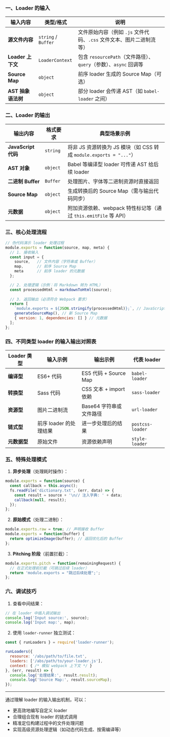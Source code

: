 ### 一、Loader 的输入
| 输入内容               | 类型/格式            | 说明                                                                 |
|------------------------|----------------------|----------------------------------------------------------------------|
| **源文件内容**          | `string` / `Buffer` | 文件原始内容（例如 `.js` 文件代码、`.css` 文件文本、图片二进制流等） |
| **Loader 上下文**       | `LoaderContext`      | 包含 `resourcePath`（文件路径）、`query`（参数）、`async` 回调等     |
| **Source Map**          | `object`             | 前序 loader 生成的 Source Map（可选）                               |
| **AST 抽象语法树**       | `object`             | 部分 loader 会传递 AST（如 `babel-loader` 之间）                    |

### 二、Loader 的输出
| 输出内容              | 格式要求     | 典型场景示例                                               |
| ----------------- | -------- | ---------------------------------------------------- |
| **JavaScript 代码** | `string` | 将非 JS 资源转换为 JS 模块（如 CSS 转成 `module.exports = "..."`） |
| **AST 对象**        | `object` | Babel 等编译型 loader 可传递 AST 给后续 loader                 |
| **二进制 Buffer**    | `Buffer` | 处理图片、字体等二进制资源时直接返回                                   |
| **Source Map**    | `object` | 生成转换后的 Source Map（需与输出代码同步）                          |
| **元数据**           | `object` | 附加资源依赖、webpack 特性标记等（通过 `this.emitFile` 等 API）       |

### 三、核心处理流程
```javascript
// 伪代码演示 loader 处理过程
module.exports = function(source, map, meta) {
  // 1. 接收输入
  const input = {
    source,   // 文件内容（字符串或 Buffer）
    map,      // 前序 Source Map
    meta      // 前序 loader 的元数据
  };

  // 2. 处理逻辑（示例：将 Markdown 转为 HTML）
  const processedHtml = markdownToHtml(source);
  
  // 3. 返回输出（必须符合 Webpack 要求）
  return [
    `module.exports = ${JSON.stringify(processedHtml)};`, // JavaScript 代码
    generateSourceMap(), // 新 Source Map
    { version: 1, dependencies: [] } // 元数据
  ];
};
```

### 四、不同类型 loader 的输入输出对照表
| Loader 类型       | 输入示例                    | 输出示例                          | 代表 loader          |
|--------------------|-----------------------------|-----------------------------------|----------------------|
| **编译型**         | ES6+ 代码                   | ES5 代码 + Source Map             | `babel-loader`       |
| **转换型**         | Sass 代码                   | CSS 文本 + import 依赖            | `sass-loader`        |
| **资源型**         | 图片二进制流                | Base64 字符串或文件路径           | `url-loader`         |
| **链式型**         | 前序 loader 的处理结果       | 进一步处理后的结果                | `postcss-loader`     |
| **元数据型**       | 原始文件                    | 资源依赖声明                      | `style-loader`       |

### 五、特殊处理模式
1. **异步处理**（处理耗时操作）：
```javascript
module.exports = function(source) {
  const callback = this.async();
  fs.readFile('dictionary.txt', (err, data) => {
    const result = source + '\n// 注入字典: ' + data;
    callback(null, result);
  });
};
```

2. **原始模式**（处理二进制）：
```javascript
module.exports.raw = true; // 声明接收 Buffer
module.exports = function(buffer) {
  return optimizeImage(buffer); // 返回优化后的 Buffer
};
```

3. **Pitching 阶段**（前置拦截）：
```javascript
module.exports.pitch = function(remainingRequest) {
  // 在正式处理前拦截（可跳过后续 loader）
  return 'module.exports = "跳过后续处理";';
};
```

### 六、调试技巧
1. 查看中间结果：
```javascript
// 在 loader 中插入调试输出
console.log('Input source:', source);
console.log('Input map:', map);
```

2. 使用 `loader-runner` 独立测试：
```javascript
const { runLoaders } = require('loader-runner');

runLoaders({
  resource: '/abs/path/to/file.txt',
  loaders: ['/abs/path/to/your-loader.js'],
  context: { /* 模拟 webpack 上下文 */ }
}, (err, result) => {
  console.log('处理结果:', result.result);
  console.log('Source Map:', result.sourceMap);
});
```

---

通过理解 loader 的输入输出机制，可以：
- 更高效地编写自定义 loader
- 合理组合现有 loader 的链式调用
- 精准定位构建过程中的文件处理问题
- 实现高级资源处理逻辑（如动态代码生成、按需编译等）